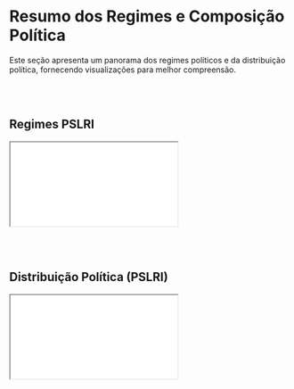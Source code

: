 # Resumo dos Regimes e Composição Política

Este seção apresenta um panorama dos regimes políticos e da distribuição política, fornecendo visualizações para melhor compreensão.

<br><br>

## Regimes PSLRI
<iframe src="assets/graficos_html/fig_pslri_regime.html"></iframe>

<br><br>

## Distribuição Política (PSLRI)
<iframe src="assets/graficos_html/fig_pslri_distribuicao.html"></iframe>
